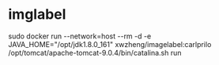 # imglabel

sudo docker run --network=host  --rm -d -e JAVA_HOME="/opt/jdk1.8.0_161" xwzheng/imagelabel:carlprilo /opt/tomcat/apache-tomcat-9.0.4/bin/catalina.sh run
